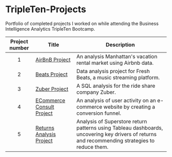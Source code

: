 # TripleTen-Projects
Portfolio of completed projects I worked on while attending the Business Intelligence Analytics TripleTen Bootcamp.

| Project number | Title | Description |
| :-----------: | ----------- |----------- |
| 1 | [AirBnB Project](https://github.com/bryanamaciel/TripleTen-Projects/tree/main/AirBnB%20Project) | An analysis Manhattan's vacation rental market using Airbnb data. |
| 2 | [Beats Project](https://github.com/bryanamaciel/TripleTen-Projects/tree/main/Beats%20Project) | Data analysis project for Fresh Beats, a music streaming platform. |
| 3 | [Zuber Project](https://github.com/bryanamaciel/TripleTen-Projects/tree/main/Zuber%20Project) | A SQL analysis for the ride share company Zuber. |
| 4 | [ECommerce Consult Project](https://github.com/bryanamaciel/TripleTen-Projects/tree/main/Ecommerce%20Business%20Analysia) | An analysis of user activity on an e-commerce website by creating a conversion funnel. |
| 5 | [Returns Analysis Project](https://github.com/bryanamaciel/TripleTen-Projects/tree/main/Returns%20Analysis%20Project) | Analysis of Superstore return patterns using Tableau dashboards, uncovering key drivers of returns and recommending strategies to reduce them. |
